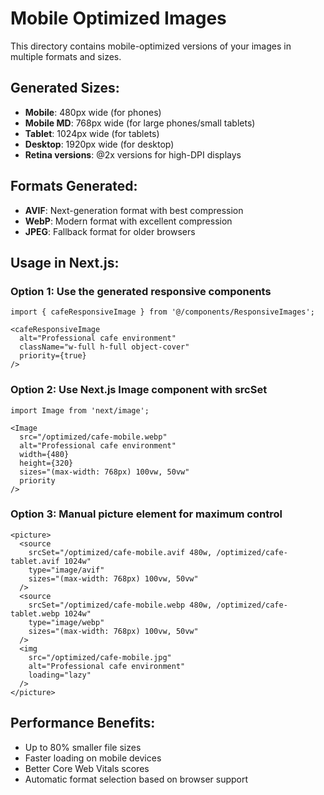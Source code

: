 # Mobile Optimized Images

This directory contains mobile-optimized versions of your images in multiple formats and sizes.

## Generated Sizes:
- **Mobile**: 480px wide (for phones)
- **Mobile MD**: 768px wide (for large phones/small tablets)  
- **Tablet**: 1024px wide (for tablets)
- **Desktop**: 1920px wide (for desktop)
- **Retina versions**: @2x versions for high-DPI displays

## Formats Generated:
- **AVIF**: Next-generation format with best compression
- **WebP**: Modern format with excellent compression
- **JPEG**: Fallback format for older browsers

## Usage in Next.js:

### Option 1: Use the generated responsive components
```tsx
import { cafeResponsiveImage } from '@/components/ResponsiveImages';

<cafeResponsiveImage 
  alt="Professional cafe environment"
  className="w-full h-full object-cover"
  priority={true}
/>
```

### Option 2: Use Next.js Image component with srcSet
```tsx
import Image from 'next/image';

<Image
  src="/optimized/cafe-mobile.webp"
  alt="Professional cafe environment"
  width={480}
  height={320}
  sizes="(max-width: 768px) 100vw, 50vw"
  priority
/>
```

### Option 3: Manual picture element for maximum control
```tsx
<picture>
  <source 
    srcSet="/optimized/cafe-mobile.avif 480w, /optimized/cafe-tablet.avif 1024w"
    type="image/avif"
    sizes="(max-width: 768px) 100vw, 50vw"
  />
  <source 
    srcSet="/optimized/cafe-mobile.webp 480w, /optimized/cafe-tablet.webp 1024w"
    type="image/webp"
    sizes="(max-width: 768px) 100vw, 50vw"
  />
  <img 
    src="/optimized/cafe-mobile.jpg"
    alt="Professional cafe environment"
    loading="lazy"
  />
</picture>
```

## Performance Benefits:
- Up to 80% smaller file sizes
- Faster loading on mobile devices
- Better Core Web Vitals scores
- Automatic format selection based on browser support
